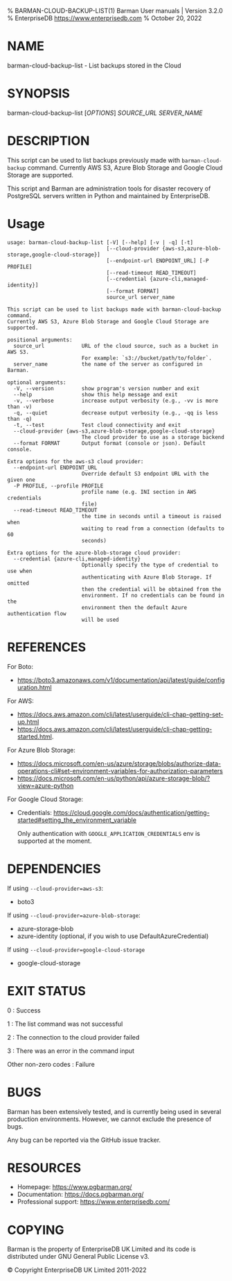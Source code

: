 % BARMAN-CLOUD-BACKUP-LIST(1) Barman User manuals | Version 3.2.0
% EnterpriseDB <https://www.enterprisedb.com>
% October 20, 2022

# NAME

barman-cloud-backup-list - List backups stored in the Cloud


# SYNOPSIS

barman-cloud-backup-list [*OPTIONS*] *SOURCE_URL* *SERVER_NAME*


# DESCRIPTION

This script can be used to list backups previously made with
`barman-cloud-backup` command. Currently AWS S3, Azure Blob Storage
and Google Cloud Storage are supported.

This script and Barman are administration tools for disaster recovery
of PostgreSQL servers written in Python and maintained by EnterpriseDB.


# Usage
```
usage: barman-cloud-backup-list [-V] [--help] [-v | -q] [-t]
                                [--cloud-provider {aws-s3,azure-blob-storage,google-cloud-storage}]
                                [--endpoint-url ENDPOINT_URL] [-P PROFILE]
                                [--read-timeout READ_TIMEOUT]
                                [--credential {azure-cli,managed-identity}]
                                [--format FORMAT]
                                source_url server_name

This script can be used to list backups made with barman-cloud-backup command.
Currently AWS S3, Azure Blob Storage and Google Cloud Storage are supported.

positional arguments:
  source_url            URL of the cloud source, such as a bucket in AWS S3.
                        For example: `s3://bucket/path/to/folder`.
  server_name           the name of the server as configured in Barman.

optional arguments:
  -V, --version         show program's version number and exit
  --help                show this help message and exit
  -v, --verbose         increase output verbosity (e.g., -vv is more than -v)
  -q, --quiet           decrease output verbosity (e.g., -qq is less than -q)
  -t, --test            Test cloud connectivity and exit
  --cloud-provider {aws-s3,azure-blob-storage,google-cloud-storage}
                        The cloud provider to use as a storage backend
  --format FORMAT       Output format (console or json). Default console.

Extra options for the aws-s3 cloud provider:
  --endpoint-url ENDPOINT_URL
                        Override default S3 endpoint URL with the given one
  -P PROFILE, --profile PROFILE
                        profile name (e.g. INI section in AWS credentials
                        file)
  --read-timeout READ_TIMEOUT
                        the time in seconds until a timeout is raised when
                        waiting to read from a connection (defaults to 60
                        seconds)

Extra options for the azure-blob-storage cloud provider:
  --credential {azure-cli,managed-identity}
                        Optionally specify the type of credential to use when
                        authenticating with Azure Blob Storage. If omitted
                        then the credential will be obtained from the
                        environment. If no credentials can be found in the
                        environment then the default Azure authentication flow
                        will be used
```
# REFERENCES

For Boto:

* https://boto3.amazonaws.com/v1/documentation/api/latest/guide/configuration.html

For AWS:

* https://docs.aws.amazon.com/cli/latest/userguide/cli-chap-getting-set-up.html
* https://docs.aws.amazon.com/cli/latest/userguide/cli-chap-getting-started.html.

For Azure Blob Storage:

* https://docs.microsoft.com/en-us/azure/storage/blobs/authorize-data-operations-cli#set-environment-variables-for-authorization-parameters
* https://docs.microsoft.com/en-us/python/api/azure-storage-blob/?view=azure-python

For Google Cloud Storage:
* Credentials: https://cloud.google.com/docs/authentication/getting-started#setting_the_environment_variable

  Only authentication with `GOOGLE_APPLICATION_CREDENTIALS` env is supported at the moment.

# DEPENDENCIES

If using `--cloud-provider=aws-s3`:

* boto3

If using `--cloud-provider=azure-blob-storage`:

* azure-storage-blob
* azure-identity (optional, if you wish to use DefaultAzureCredential)

If using `--cloud-provider=google-cloud-storage`
* google-cloud-storage

# EXIT STATUS

0
:   Success

1
:   The list command was not successful

2
:   The connection to the cloud provider failed

3
:   There was an error in the command input

Other non-zero codes
:   Failure


# BUGS

Barman has been extensively tested, and is currently being used in several
production environments. However, we cannot exclude the presence of bugs.

Any bug can be reported via the GitHub issue tracker.

# RESOURCES

* Homepage: <https://www.pgbarman.org/>
* Documentation: <https://docs.pgbarman.org/>
* Professional support: <https://www.enterprisedb.com/>


# COPYING

Barman is the property of EnterpriseDB UK Limited
and its code is distributed under GNU General Public License v3.

© Copyright EnterpriseDB UK Limited 2011-2022
